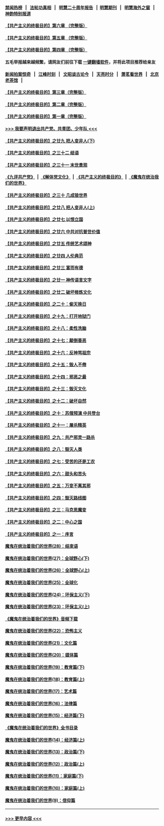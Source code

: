 #### [禁闻热榜](热点新闻.md?=0)  &nbsp;&nbsp;|&nbsp;&nbsp; [法轮功真相](https://github.com/gfw-breaker/truth/blob/master/README.md?=0) &nbsp;&nbsp;|&nbsp;&nbsp; [明慧二十周年报告](https://github.com/gfw-breaker/mh-reports/blob/master/README.md?=0) &nbsp;&nbsp;|&nbsp;&nbsp;[明慧期刊](https://github.com/gfw-breaker/mh-qikan) &nbsp;&nbsp;|&nbsp;&nbsp; [明慧海外之窗](https://github.com/gfw-breaker/mh-news/blob/master/README.md?=0) &nbsp;&nbsp;|&nbsp;&nbsp; [神韵特别报道](https://github.com/gfw-breaker/mh-news/blob/master/shenyun.md?=0)
#### [【共产主义的终极目的】第六章 （完整版）](../pages/nsc422/n11428913.md?t=02250102) 
#### [【共产主义的终极目的】第五章 （完整版）](../pages/nsc422/n11428912.md?t=02250102) 
#### [【共产主义的终极目的】第四章 （完整版）](../pages/nsc422/n11428907.md?t=02250102) 
#### 五毛举报越来越频繁，请网友们前往下载 [一键翻墙软件](https://github.com/gfw-breaker/ssr-accounts)，并将此项目推荐给亲友
#### [新闻拍案惊奇](https://github.com/gfw-breaker/banned-news/blob/master/pages/link4.md) &nbsp;&nbsp;|&nbsp;&nbsp; [江峰时刻](https://github.com/gfw-breaker/banned-news/blob/master/pages/link4.md) &nbsp;&nbsp;|&nbsp;&nbsp; [文昭谈古论今](https://github.com/gfw-breaker/banned-news/blob/master/pages/link4.md) &nbsp;&nbsp;|&nbsp;&nbsp; [天亮时分](https://github.com/gfw-breaker/banned-news/blob/master/pages/link4.md) &nbsp;&nbsp;|&nbsp;&nbsp; [萧茗看世界](https://github.com/gfw-breaker/banned-news/blob/master/pages/link4.md) &nbsp;&nbsp;|&nbsp;&nbsp; [北京老茶馆](https://github.com/gfw-breaker/banned-news/blob/master/pages/link4.md) &nbsp;&nbsp;|&nbsp;&nbsp; 
#### [【共产主义的终极目的】第三章（完整版）](../pages/nsc422/n11428848.md?t=02250102) 
#### [【共产主义的终极目的】第二章（完整版）](../pages/nsc422/n11428831.md?t=02250102) 
#### [【共产主义的终极目的】第一章（完整版）](../pages/nsc422/n11417651.md?t=02250102) 
#### [>>> 我要声明退出共产党、共青团、少年队 <<<](https://github.com/begood0513/goodnews/blob/master/quit/letter.md) 
#### [【共产主义的终极目的】之廿九 把人变非人(下)](../pages/nsc422/n11344140.md?t=02250102) 
#### [【共产主义的终极目的】之三十二 结语](../pages/nsc422/n11360535.md?t=02250102) 
#### [【共产主义的终极目的】之三十一 末世景观](../pages/nsc422/n11351129.md?t=02250102) 
#### [《九评共产党》](https://github.com/begood0513/9ping.md/blob/master/README.md) &nbsp;|&nbsp; [《解体党文化》](../../../../jtdwh.md/blob/master/README.md)  &nbsp;|&nbsp; [《共产主义的终极目的》](../../../../gczydzjmd.md/blob/master/README.md) &nbsp;|&nbsp; [《魔鬼在统治我们的世界》](../../../../mgztzwmdsj.md/blob/master/README.md) 
#### [【共产主义的终极目的】之三十 几成狼世界](../pages/nsc422/n11348280.md?t=02250102) 
#### [【共产主义的终极目的】之廿八 把人变非人(上)](../pages/nsc422/n11340492.md?t=02250102) 
#### [【共产主义的终极目的】之廿七 以恨立国](../pages/nsc422/n11336944.md?t=02250102) 
#### [【共产主义的终极目的】之廿六 中共对抗普世价值](../pages/nsc422/n11324785.md?t=02250102) 
#### [【共产主义的终极目的】之廿五 传统艺术颂神](../pages/nsc422/n11296396.md?t=02250102) 
#### [【共产主义的终极目的】之廿四 人伦典范](../pages/nsc422/n11296397.md?t=02250102) 
#### [【共产主义的终极目的】之廿三 富而有德](../pages/nsc422/n11283598.md?t=02250102) 
#### [【共产主义的终极目的】之廿一 神传语言文字](../pages/nsc422/n11263265.md?t=02250102) 
#### [【共产主义的终极目的】之廿二 破坏修炼文化](../pages/nsc422/n11245728.md?t=02250102) 
#### [【共产主义的终极目的】之二十：偷天换日](../pages/nsc422/n11238846.md?t=02250102) 
#### [【共产主义的终极目的】之十九：打开地狱门](../pages/nsc422/n11206376.md?t=02250102) 
#### [【共产主义的终极目的】之十八：柔性洗脑](../pages/nsc422/n11199994.md?t=02250102) 
#### [【共产主义的终极目的】之十七：颠倒善恶](../pages/nsc422/n11179782.md?t=02250102) 
#### [【共产主义的终极目的】之十六：反神骂祖宗](../pages/nsc422/n11166798.md?t=02250102) 
#### [【共产主义的终极目的】之十五：毁人不倦](../pages/nsc422/n11166792.md?t=02250102) 
#### [【共产主义的终极目的】之十四：邪恶之最](../pages/nsc422/n11150249.md?t=02250102) 
#### [【共产主义的终极目的】之十三：毁灭文化](../pages/nsc422/n11135227.md?t=02250102) 
#### [【共产主义的终极目的】之十二：破坏自然](../pages/nsc422/n11135214.md?t=02250102) 
#### [【共产主义的终极目的】之十：苏俄预演 中共登台](../pages/nsc422/n11118424.md?t=02250102) 
#### [【共产主义的终极目的】之十一：屠杀精英](../pages/nsc422/n11118442.md?t=02250102) 
#### [【共产主义的终极目的】之九：共产邪灵一路杀](../pages/nsc422/n11114139.md?t=02250102) 
#### [【共产主义的终极目的】之八：毁灭人类](../pages/nsc422/n11108503.md?t=02250102) 
#### [【共产主义的终极目的】之七：受苦的还是工农](../pages/nsc422/n11101809.md?t=02250102) 
#### [【共产主义的终极目的】之六：甜头和苦头](../pages/nsc422/n11096971.md?t=02250102) 
#### [【共产主义的终极目的】之五：万变不离其邪](../pages/nsc422/n11091285.md?t=02250102) 
#### [【共产主义的终极目的】之四：毁灭路线图](../pages/nsc422/n11086284.md?t=02250102) 
#### [【共产主义的终极目的】之三：马克思魔变](../pages/nsc422/n11061941.md?t=02250102) 
#### [【共产主义的终极目的】之二：中心之国](../pages/nsc422/n11047728.md?t=02250102) 
#### [【共产主义的终极目的】之一：序言](../pages/nsc422/n11086077.md?t=02250102) 
#### [魔鬼在统治着我们的世界(28)：结束语](../pages/nsc422/n10936246.md?t=02250102) 
#### [魔鬼在统治着我们的世界(27)：全球野心(下)](../pages/nsc422/n10928319.md?t=02250102) 
#### [魔鬼在统治着我们的世界(26)：全球野心(上)](../pages/nsc422/n10900318.md?t=02250102) 
#### [魔鬼在统治着我们的世界(25)：全球化](../pages/nsc422/n10788205.md?t=02250102) 
#### [魔鬼在统治着我们的世界(24)：环保主义(下)](../pages/nsc422/n10695307.md?t=02250102) 
#### [魔鬼在统治着我们的世界(23)：环保主义(上)](../pages/nsc422/n10688613.md?t=02250102) 
#### [《魔鬼在统治着我们的世界》音频下载](../pages/nsc422/n10635553.md?t=02250102) 
#### [魔鬼在统治着我们的世界(22)：恐怖主义](../pages/nsc422/n10614727.md?t=02250102) 
#### [魔鬼在统治着我们的世界(21)：文化篇](../pages/nsc422/n10597706.md?t=02250102) 
#### [魔鬼在统治着我们的世界(20)：媒体篇](../pages/nsc422/n10586579.md?t=02250102) 
#### [魔鬼在统治着我们的世界(19)：教育篇(下)](../pages/nsc422/n10564808.md?t=02250102) 
#### [魔鬼在统治着我们的世界(18)：教育篇(上)](../pages/nsc422/n10526970.md?t=02250102) 
#### [魔鬼在统治着我们的世界(17)：艺术篇](../pages/nsc422/n10499093.md?t=02250102) 
#### [魔鬼在统治着我们的世界(16)：法律篇](../pages/nsc422/n10485969.md?t=02250102) 
#### [魔鬼在统治着我们的世界(15)：经济篇(下)](../pages/nsc422/n10469975.md?t=02250102) 
#### [《魔鬼在统治着我们的世界》全书目录](../pages/nsc422/n10464261.md?t=02250102) 
#### [魔鬼在统治着我们的世界(14)：经济篇(上)](../pages/nsc422/n10457370.md?t=02250102) 
#### [魔鬼在统治着我们的世界(13)：政治篇(下)](../pages/nsc422/n10448270.md?t=02250102) 
#### [魔鬼在统治着我们的世界(12)：政治篇(上)](../pages/nsc422/n10444576.md?t=02250102) 
#### [魔鬼在统治着我们的世界(11)：家庭篇(下)](../pages/nsc422/n10440961.md?t=02250102) 
#### [魔鬼在统治着我们的世界(10)：家庭篇(上)](../pages/nsc422/n10435448.md?t=02250102) 
#### [魔鬼在统治着我们的世界(9)：信仰篇](../pages/nsc422/n10432159.md?t=02250102) 

----
#### [ >>> 更早内容 <<< ](../indexes/nsc422-earlier.md)

